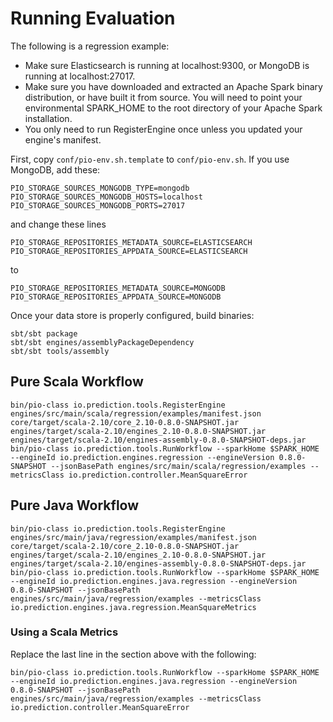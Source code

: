 Running Evaluation
==================

The following is a regression example:

- Make sure Elasticsearch is running at localhost:9300, or MongoDB is running at localhost:27017.
- Make sure you have downloaded and extracted an Apache Spark binary distribution, or have built it from source.
  You will need to point your environmental SPARK_HOME to the root directory of your Apache Spark installation.
- You only need to run RegisterEngine once unless you updated your engine's manifest.

First, copy ``conf/pio-env.sh.template`` to ``conf/pio-env.sh``. If you use MongoDB, add these:

```
PIO_STORAGE_SOURCES_MONGODB_TYPE=mongodb
PIO_STORAGE_SOURCES_MONGODB_HOSTS=localhost
PIO_STORAGE_SOURCES_MONGODB_PORTS=27017
```

and change these lines

```
PIO_STORAGE_REPOSITORIES_METADATA_SOURCE=ELASTICSEARCH
PIO_STORAGE_REPOSITORIES_APPDATA_SOURCE=ELASTICSEARCH
```

to

```
PIO_STORAGE_REPOSITORIES_METADATA_SOURCE=MONGODB
PIO_STORAGE_REPOSITORIES_APPDATA_SOURCE=MONGODB
```

Once your data store is properly configured, build binaries:

```
sbt/sbt package
sbt/sbt engines/assemblyPackageDependency
sbt/sbt tools/assembly
```


Pure Scala Workflow
-------------------

```
bin/pio-class io.prediction.tools.RegisterEngine engines/src/main/scala/regression/examples/manifest.json core/target/scala-2.10/core_2.10-0.8.0-SNAPSHOT.jar engines/target/scala-2.10/engines_2.10-0.8.0-SNAPSHOT.jar engines/target/scala-2.10/engines-assembly-0.8.0-SNAPSHOT-deps.jar
bin/pio-class io.prediction.tools.RunWorkflow --sparkHome $SPARK_HOME --engineId io.prediction.engines.regression --engineVersion 0.8.0-SNAPSHOT --jsonBasePath engines/src/main/scala/regression/examples --metricsClass io.prediction.controller.MeanSquareError
```


Pure Java Workflow
------------------

```
bin/pio-class io.prediction.tools.RegisterEngine engines/src/main/java/regression/examples/manifest.json core/target/scala-2.10/core_2.10-0.8.0-SNAPSHOT.jar engines/target/scala-2.10/engines_2.10-0.8.0-SNAPSHOT.jar engines/target/scala-2.10/engines-assembly-0.8.0-SNAPSHOT-deps.jar
bin/pio-class io.prediction.tools.RunWorkflow --sparkHome $SPARK_HOME --engineId io.prediction.engines.java.regression --engineVersion 0.8.0-SNAPSHOT --jsonBasePath engines/src/main/java/regression/examples --metricsClass io.prediction.engines.java.regression.MeanSquareMetrics
```


### Using a Scala Metrics

Replace the last line in the section above with the following:

```
bin/pio-class io.prediction.tools.RunWorkflow --sparkHome $SPARK_HOME --engineId io.prediction.engines.java.regression --engineVersion 0.8.0-SNAPSHOT --jsonBasePath engines/src/main/java/regression/examples --metricsClass io.prediction.controller.MeanSquareError
```
